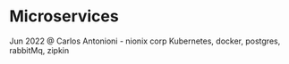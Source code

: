 # Microservices
Jun 2022
@ Carlos Antonioni - nionix corp
Kubernetes, docker, postgres, rabbitMq, zipkin
